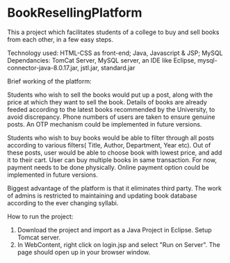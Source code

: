 # BookResellingPlatform

This a project which facilitates students of a college to buy and sell books from each other, in a few easy steps.

Technology used: HTML-CSS as front-end; Java, Javascript & JSP; MySQL
Dependancies: TomCat Server, MySQL server, an IDE like Eclipse, mysql-connector-java-8.0.17.jar, jstl.jar, standard.jar

Brief working of the platform:

Students who wish to sell the books would put up a post, along with the price at which they want to sell the book. Details of books are already feeded according to the latest books recommended by the University, to avoid discrepancy. Phone numbers of users are taken to ensure genuine posts. An OTP mechanism could be implemented in future versions.

Students who wish to buy books would be able to filter through all posts according to various filters( Title, Author, Department, Year etc). Out of these posts, user would be able to choose book with lowest price, and add it to their cart. User can buy multiple books in same transaction. For now, payment needs to be done physically. Online payment option could be implemented in future versions.

Biggest advantage of the platform is that it eliminates third party. The work of admins is restricted to maintaining and updating book database according to the ever changing syllabi.

How to run the project:

1) Download the project and import as a Java Project in Eclipse. Setup Tomcat server.
2) In WebContent, right click on login.jsp and select "Run on Server". The page should open up in your browser window.

